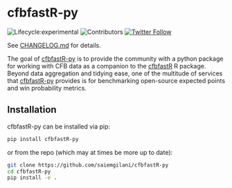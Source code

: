 # cfbfastR-py
<!-- badges: start -->

![Lifecycle:experimental](https://img.shields.io/badge/lifecycle-experimental-orange.svg?style=for-the-badge&logo=github)
![Contributors](https://img.shields.io/github/contributors/saiemgilani/cfbfastR-py?style=for-the-badge)
[![Twitter
Follow](https://img.shields.io/twitter/follow/cfbfastR?color=blue&label=%40cfbfastR&logo=twitter&style=for-the-badge)](https://twitter.com/cfbfastR)

<!-- badges: end -->


See [CHANGELOG.md](CHANGELOG.md) for details.

The goal of [cfbfastR-py](https://github.com/saiemgilani/cfbfastR-py) is to provide the community with a python package for working with CFB data as a companion to the [cfbfastR](https://github.com/saiemgilani/cfbfastR) R package. Beyond data aggregation and tidying ease, one of the multitude of services that [cfbfastR-py](https://github.com/saiemgilani/cfbfastR-py) provides is for benchmarking open-source expected points and win probability metrics.

## Installation

cfbfastR-py can be installed via pip:

```bash
pip install cfbfastR-py
```

or from the repo (which may at times be more up to date):

```bash
git clone https://github.com/saiemgilani/cfbfastR-py
cd cfbfastR-py
pip install -e .
```